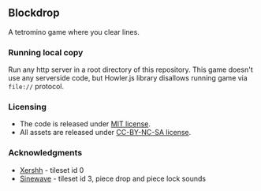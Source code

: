 ## Blockdrop
A tetromino game where you clear lines.

### Running local copy
Run any http server in a root directory of this repository. This game doesn't use any serverside code, but Howler.js library disallows running game via `file://` protocol.

### Licensing
* The code is released under [MIT license](http://choosealicense.com/licenses/mit/).
* All assets are released under [CC-BY-NC-SA license](http://creativecommons.org/licenses/by-nc-sa/3.0/legalcode).

### Acknowledgments
* [Xershh](http://steamcommunity.com/id/xershh/) - tileset id 0
* [Sinewave](https://twitter.com/sinewaveslicer) - tileset id 3, piece drop and piece lock sounds
